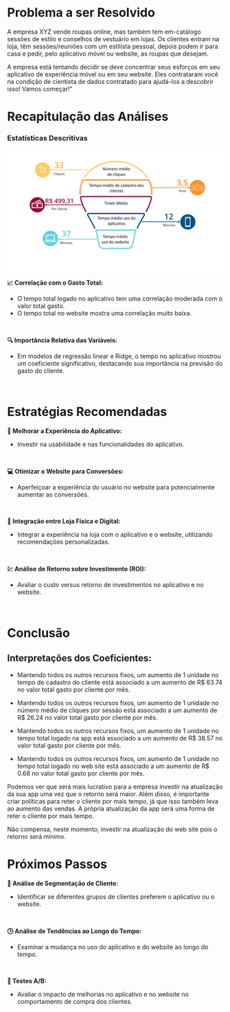 # Problema a ser Resolvido

A empresa XYZ vende roupas online, mas também tem em-catálogo sessões de estilo e conselhos de vestuário em lojas. Os clientes entram na loja, têm sessões/reuniões com um estilista pessoal, depois podem ir para casa e pedir, pelo aplicativo móvel ou website, as roupas que desejam.

A empresa está tentando decidir se deve concentrar seus esforços em seu aplicativo de experiência móvel ou em seu website. Eles contrataram você na condição de cientista de dados contratado para ajudá-los a descobrir isso! Vamos começar!"



# Recapitulação das Análises

### Estatísticas Descritivas

![](https://github.com/loliveirads/analise_site/blob/main/imagens/5-Infogr%C3%A1fico%20L%C3%A2mpada.png)


**📈 Correlação com o Gasto Total:**

- O tempo total logado no aplicativo tem uma correlação moderada com o valor total gasto.
- O tempo total no website mostra uma correlação muito baixa.
<br>

**🔍 Importância Relativa das Variáveis:**
- Em modelos de regressão linear e Ridge, o tempo no aplicativo mostrou um coeficiente significativo, destacando sua importância na previsão do gasto do cliente.
<br>

# Estratégias Recomendadas

**📱 Melhorar a Experiência do Aplicativo:**
- Investir na usabilidade e nas funcionalidades do aplicativo.
<br>
 
 **💻 Otimizar o Website para Conversões:**
- Aperfeiçoar a experiência do usuário no website para potencialmente aumentar as conversões.
<br>

**🔗 Integração entre Loja Física e Digital:**
- Integrar a experiência na loja com o aplicativo e o website, utilizando recomendações personalizadas.
<br>

**💹 Análise de Retorno sobre Investimento (ROI):**
- Avaliar o custo versus retorno de investimentos no aplicativo e no website.  
<br>

# Conclusão
## Interpretações dos Coeficientes:
- Mantendo todos os outros recursos fixos, um aumento de 1 unidade no tempo de cadastro do cliente está associado a um aumento de R$ 63.74 no valor total gasto por cliente por mês.

- Mantendo todos os outros recursos fixos, um aumento de 1 unidade no número médio de cliques por sessão está associado a um aumento de R$ 26.24 no valor total gasto por cliente por mês.

- Mantendo todos os outros recursos fixos, um aumento de 1 unidade no tempo total logado na app está associado a um aumento de R$ 38.57 no valor total gasto por cliente por mês.
- Mantendo todos os outros recursos fixos, um aumento de 1 unidade no tempo total logado no web site está associado a um aumento de R$ 0.68 no valor total gasto por cliente por mês.

Podemos ver que será mais lucrativo para a empresa investir na atualização da sua app uma vez que o retorno será maior. Além disso, é importante criar políticas para reter o cliente por mais tempo, já que isso também leva ao aumento das vendas. A própria atualização da app será uma forma de reter o cliente por mais tempo.

Não compensa, neste momento, investir na atualização do web site pois o retorno será mínimo.
<br>

# Próximos Passos

**👥 Análise de Segmentação de Cliente:**
- Identificar se diferentes grupos de clientes preferem o aplicativo ou o website.
<br>

**🕒 Análise de Tendências ao Longo do Tempo:**
- Examinar a mudança no uso do aplicativo e do website ao longo do tempo.
<br>

**🧪 Testes A/B:**
- Avaliar o impacto de melhorias no aplicativo e no website no comportamento de compra dos clientes.
<br>


